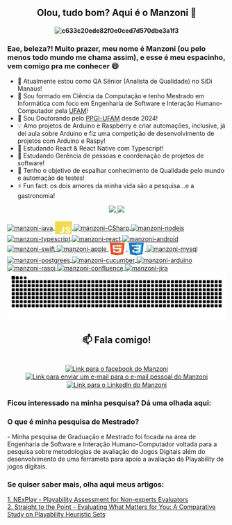 <h2 align="center"> Olou, tudo bom? Aqui é o Manzoni 👋 </h3>
<h4 align="center">

  ![c633c20ede82f0e0ced7d570dbe3a1f3](https://user-images.githubusercontent.com/70382532/138322189-2db8df52-9dcb-40a0-88a8-c365466bd33d.gif)

</h4>

  ### Eae, beleza?! Muito prazer, meu nome é Manzoni (ou pelo menos todo mundo me chama assim), e esse é meu espacinho, vem comigo pra me conhecer 😄

  - 🔭 Atualmente estou como QA Sênior (Analista de Qualidade) no SiDi Manaus!
  - 📖 Sou formado em Ciência da Computação e tenho Mestrado em Informática com foco em Engenharia de Software e Interação Humano-Computador pela [UFAM](https://icomp.ufam.edu.br/)!
  - 📖 Sou Doutorando pelo [PPGI-UFAM](https://icomp.ufam.edu.br/) desde 2024!
  - 💡 Amo projetos de Arduino e Raspberry e criar automações, inclusive, já dei aula sobre Arduino e fiz uma competição de desenvolvimento de projetos com Arduino e Raspy!
  - 🌱 Estudando React & React Native com Typescript!
  - 🌱 Estudando Gerência de pessoas e coordenação de projetos de software!
  - 🏹 Tenho o objetivo de espalhar conhecimento de Qualidade pelo mundo e automação de testes!
  - ⚡ Fun fact: os dois amores da minha vida são a pesquisa...e a gastronomia!

<div align="center">
  <a href="https://github.com/FSMLipe">
    <img height="180em" src="https://github-readme-stats.vercel.app/api?username=FSMLipe&show_icons=true&theme=dracula&include_all_commits=true&count_private=true"/>
    <img height="180em" src="https://github-readme-stats.vercel.app/api/top-langs/?username=FSMLipe&layout=compact&langs_count=7&theme=dracula"/>
  </a>
</div>
  
<div style="display: inline-block"><br>
  <a href="https://github.com/FSMLipe">
    <img align="center" alt="manzoni-java" height="30" width="40" src="https://cdn.jsdelivr.net/gh/devicons/devicon/icons/java/java-original.svg" />
    <img align="center" alt="manzoni-JS" height="30" width="40" src="https://raw.githubusercontent.com/devicons/devicon/master/icons/javascript/javascript-plain.svg" />
    <img align="center" alt="manzoni-CSharp" height="30" width="40" src="https://cdn.jsdelivr.net/gh/devicons/devicon/icons/csharp/csharp-line.svg" />
    <img align="center" alt="manzoni-nodejs" height="30" width="40" src="https://cdn.jsdelivr.net/gh/devicons/devicon/icons/nodejs/nodejs-original.svg" />
    <img align="center" alt="manzoni-typescript" height="30" width="40" src="https://cdn.jsdelivr.net/gh/devicons/devicon/icons/typescript/typescript-original.svg" />
    <img align="center" alt="manzoni-react" height="30" width="40" src="https://cdn.jsdelivr.net/gh/devicons/devicon/icons/react/react-original.svg" />
    <img align="center" alt="manzoni-android" height="30" width="40" src="https://cdn.jsdelivr.net/gh/devicons/devicon/icons/android/android-original-wordmark.svg" />
    <img align="center" alt="manzoni-swift" height="30" width="40" src="https://cdn.jsdelivr.net/gh/devicons/devicon/icons/swift/swift-original.svg" />
    <img align="center" alt="manzoni-apple" height="30" width="40" src="https://cdn.jsdelivr.net/gh/devicons/devicon/icons/apple/apple-original.svg" />
    <img align="center" alt="manzoni-HTML" height="30" width="40" src="https://raw.githubusercontent.com/devicons/devicon/master/icons/html5/html5-original.svg" />
    <img align="center" alt="manzoni-CSS" height="30" width="40" src="https://raw.githubusercontent.com/devicons/devicon/master/icons/css3/css3-original.svg" />
    <img align="center" alt="manzoni-mysql" height="30" width="40" src="https://cdn.jsdelivr.net/gh/devicons/devicon/icons/mysql/mysql-original.svg" />
    <img align="center" alt="manzoni-postgrees" height="30" width="40" src="https://cdn.jsdelivr.net/gh/devicons/devicon/icons/postgresql/postgresql-original.svg" />
    <img align="center" alt="manzoni-cucumber" height="30" width="40" src="https://cdn.jsdelivr.net/gh/devicons/devicon/icons/cucumber/cucumber-plain.svg" />
    <img align="center" alt="manzoni-arduino" height="30" width="40" src="https://cdn.jsdelivr.net/gh/devicons/devicon/icons/arduino/arduino-original.svg" />
    <img align="center" alt="manzoni-raspi" height="30" width="40" src="https://cdn.jsdelivr.net/gh/devicons/devicon/icons/raspberrypi/raspberrypi-original.svg" />
    <img align="center" alt="manzoni-confluence" height="30" width="40" src="https://cdn.jsdelivr.net/gh/devicons/devicon/icons/confluence/confluence-original.svg" />
    <img align="center" alt="manzoni-jira" height="30" width="40" src="https://cdn.jsdelivr.net/gh/devicons/devicon/icons/jira/jira-original.svg" />
  </a>
</div>
  
<picture>
  <source media="(prefers-color-scheme: dark)" srcset="https://raw.githubusercontent.com/FelpsManzoni/FelpsManzoni/output/github-contribution-grid-snake-dark.svg">
  <source media="(prefers-color-scheme: light)" srcset="https://raw.githubusercontent.com/FelpsManzoni/FelpsManzoni/output/github-contribution-grid-snake.svg">
  <img alt="github contribution grid snake animation" src="https://raw.githubusercontent.com/FelpsManzoni/FelpsManzoni/output/github-contribution-grid-snake.svg">
</picture>

  <div align="center">
  <h2>📫 Fala comigo!</h2>  
    <div style="display: inline_block"><br>
      <a href="https://www.facebook.com/felipe.manzoni.90/">
        <img align="center" alt="Link para o facebook do Manzoni" width="40" height="40" src="https://seeklogo.com/images/F/facebook-icon-logo-C61047A9E7-seeklogo.com.png" />    
      </a>
      <a href="mailto: felipemanzoni3@gmail.com">
        <img align="center" alt="Link para enviar um e-mail para o e-mail pessoal do Manzoni" width="40" height="40" src="https://upload.wikimedia.org/wikipedia/commons/4/4e/Gmail_Icon.png" />    
      </a>
      <a href="https://www.linkedin.com/in/felipe-sonntag-manzoni/">
        <img align="center" alt="Link para o LinkedIn do Manzoni" width="40" height="40" src="https://upload.wikimedia.org/wikipedia/commons/thumb/f/f8/LinkedIn_icon_circle.svg/2048px-LinkedIn_icon_circle.svg.png" />    
      </a> 
    </div>
  </div>

  ### Ficou interessado na minha pesquisa? Dá uma olhada aqui:
  <div>
    <h3>O que é minha pesquisa de Mestrado?</h3>
    - Minha pesquisa de Graduação e Mestrado foi focada na área de Engenharia de Software e Interação Humano-Computador voltada para a pesquisa sobre metodologias de avaliação de Jogos Digitais além do desenvolvimento de uma ferrameta para apoio a avaliação da Playability de jogos digitais.
    <h3>Se quiser saber mais, olha aqui meus artigos:</h3>
    <a href="https://www.researchgate.net/publication/324053878_NExPlay_-_Playability_Assessment_for_Non-experts_Evaluators">1. NExPlay - Playability Assessment for Non-experts Evaluators</a><br/>
    <a href="https://www.researchgate.net/publication/341473862_Straight_to_the_Point_-_Evaluating_What_Matters_for_You_A_Comparative_Study_on_Playability_Heuristic_Sets">2. Straight to the Point - Evaluating What Matters for You: A Comparative Study on Playability Heuristic Sets</a>
  </div>